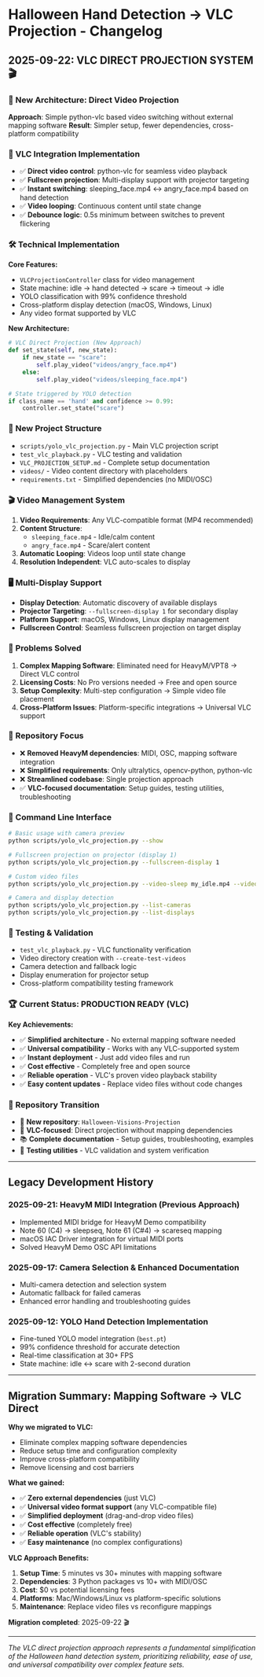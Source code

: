 # Halloween Hand Detection → VLC Projection - Changelog

## 2025-09-22: VLC DIRECT PROJECTION SYSTEM 🎬

### 🎯 New Architecture: Direct Video Projection
**Approach**: Simple python-vlc based video switching without external mapping software
**Result**: Simpler setup, fewer dependencies, cross-platform compatibility

### 🎥 VLC Integration Implementation
- ✅ **Direct video control**: python-vlc for seamless video playback
- ✅ **Fullscreen projection**: Multi-display support with projector targeting
- ✅ **Instant switching**: sleeping_face.mp4 ↔ angry_face.mp4 based on hand detection
- ✅ **Video looping**: Continuous content until state change
- ✅ **Debounce logic**: 0.5s minimum between switches to prevent flickering

### 🛠️ Technical Implementation
**Core Features:**
- `VLCProjectionController` class for video management
- State machine: idle → hand detected → scare → timeout → idle
- YOLO classification with 99% confidence threshold
- Cross-platform display detection (macOS, Windows, Linux)
- Any video format supported by VLC

**New Architecture:**
```python
# VLC Direct Projection (New Approach)
def set_state(self, new_state):
    if new_state == "scare":
        self.play_video("videos/angry_face.mp4")
    else:
        self.play_video("videos/sleeping_face.mp4")

# State triggered by YOLO detection
if class_name == 'hand' and confidence >= 0.99:
    controller.set_state("scare")
```

### 📁 New Project Structure
- `scripts/yolo_vlc_projection.py` - Main VLC projection script
- `test_vlc_playback.py` - VLC testing and validation
- `VLC_PROJECTION_SETUP.md` - Complete setup documentation  
- `videos/` - Video content directory with placeholders
- `requirements.txt` - Simplified dependencies (no MIDI/OSC)

### 🎬 Video Management System
1. **Video Requirements**: Any VLC-compatible format (MP4 recommended)
2. **Content Structure**: 
   - `sleeping_face.mp4` - Idle/calm content
   - `angry_face.mp4` - Scare/alert content
3. **Automatic Looping**: Videos loop until state change
4. **Resolution Independent**: VLC auto-scales to display

### 🖥️ Multi-Display Support
- **Display Detection**: Automatic discovery of available displays
- **Projector Targeting**: `--fullscreen-display 1` for secondary display
- **Platform Support**: macOS, Windows, Linux display management
- **Fullscreen Control**: Seamless fullscreen projection on target display

### 📝 Problems Solved
1. **Complex Mapping Software**: Eliminated need for HeavyM/VPT8 → Direct VLC control
2. **Licensing Costs**: No Pro versions needed → Free and open source
3. **Setup Complexity**: Multi-step configuration → Simple video file placement
4. **Cross-Platform Issues**: Platform-specific integrations → Universal VLC support

### 🧹 Repository Focus
- ❌ **Removed HeavyM dependencies**: MIDI, OSC, mapping software integration
- ❌ **Simplified requirements**: Only ultralytics, opencv-python, python-vlc
- ❌ **Streamlined codebase**: Single projection approach
- ✅ **VLC-focused documentation**: Setup guides, testing utilities, troubleshooting

### 🎯 Command Line Interface
```bash
# Basic usage with camera preview
python scripts/yolo_vlc_projection.py --show

# Fullscreen projection on projector (display 1)
python scripts/yolo_vlc_projection.py --fullscreen-display 1

# Custom video files
python scripts/yolo_vlc_projection.py --video-sleep my_idle.mp4 --video-scare my_scare.mp4

# Camera and display detection
python scripts/yolo_vlc_projection.py --list-cameras
python scripts/yolo_vlc_projection.py --list-displays
```

### 🔧 Testing & Validation
- `test_vlc_playback.py` - VLC functionality verification
- Video directory creation with `--create-test-videos`
- Camera detection and fallback logic
- Display enumeration for projector setup
- Cross-platform compatibility testing framework

### 🏆 Current Status: PRODUCTION READY (VLC)
**Key Achievements:**
- ✅ **Simplified architecture** - No external mapping software needed
- ✅ **Universal compatibility** - Works with any VLC-supported system
- ✅ **Instant deployment** - Just add video files and run
- ✅ **Cost effective** - Completely free and open source
- ✅ **Reliable operation** - VLC's proven video playback stability
- ✅ **Easy content updates** - Replace video files without code changes

### 🚀 Repository Transition
- 🔗 **New repository**: `Halloween-Visions-Projection`
- 🎯 **VLC-focused**: Direct projection without mapping dependencies
- 📚 **Complete documentation** - Setup guides, troubleshooting, examples
- 🧪 **Testing utilities** - VLC validation and system verification

---

## Legacy Development History

### 2025-09-21: HeavyM MIDI Integration (Previous Approach)
- Implemented MIDI bridge for HeavyM Demo compatibility
- Note 60 (C4) → sleepseq, Note 61 (C#4) → scareseq mapping
- macOS IAC Driver integration for virtual MIDI ports
- Solved HeavyM Demo OSC API limitations

### 2025-09-17: Camera Selection & Enhanced Documentation
- Multi-camera detection and selection system
- Automatic fallback for failed cameras
- Enhanced error handling and troubleshooting guides

### 2025-09-12: YOLO Hand Detection Implementation
- Fine-tuned YOLO model integration (`best.pt`)
- 99% confidence threshold for accurate detection
- Real-time classification at 30+ FPS
- State machine: idle ↔ scare with 2-second duration

---

## Migration Summary: Mapping Software → VLC Direct

**Why we migrated to VLC:**
- Eliminate complex mapping software dependencies
- Reduce setup time and configuration complexity  
- Improve cross-platform compatibility
- Remove licensing and cost barriers

**What we gained:**
- ✅ **Zero external dependencies** (just VLC)
- ✅ **Universal video format support** (any VLC-compatible file)
- ✅ **Simplified deployment** (drag-and-drop video files)
- ✅ **Cost effective** (completely free)
- ✅ **Reliable operation** (VLC's stability)
- ✅ **Easy maintenance** (no complex configurations)

**VLC Approach Benefits:**
1. **Setup Time**: 5 minutes vs 30+ minutes with mapping software
2. **Dependencies**: 3 Python packages vs 10+ with MIDI/OSC
3. **Cost**: $0 vs potential licensing fees
4. **Platforms**: Mac/Windows/Linux vs platform-specific solutions
5. **Maintenance**: Replace video files vs reconfigure mappings

**Migration completed**: 2025-09-22 🎬

---

*The VLC direct projection approach represents a fundamental simplification of the Halloween hand detection system, prioritizing reliability, ease of use, and universal compatibility over complex feature sets.*